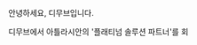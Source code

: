 안녕하세요, 디무브입니다.

디무브에서 아틀라시안의 '플래티넘 솔루션 파트너'를 회
<!--stackedit_data:
eyJoaXN0b3J5IjpbLTEyMTQzNjE5OF19
-->